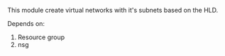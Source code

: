This module create virtual networks with it's subnets based on the HLD.

Depends on:
1. Resource group
2. nsg
